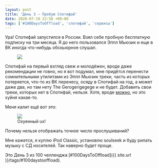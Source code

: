 ```yaml
---
layout: post
title: 'День 3 – Пробую Спотифай'
date: 2020-07-19 22:50 +09:00
tags: ['#100DaysToOffload', 'спотифай', 'сервисы']
---
```


Ура! Спотифай запустился в России. Взял себе пробную бесплатную подписку на три месяца. Я до него пользовался Эппл Мьюзик и еще в ВК иногда что-нибудь обскьюрное слушал.

<figure>
  <img src="{{ site.url }}/assets/images/spotify/1.jpg" data-action="zoom">
</figure>

Спотифай на первый взгляд свеж и молодёжен, вроде даже рекомендации не говно, но я вот подумал, мне придётся перенести сомнительными утилитами из Эппл Мьюзик треки, часть из которых потеряется, что-то из ВК перенесу, осяду в Спотифай на год, а может даже два, но там нету The Gerogerigegege и не будет. Добавить свои треки, которых нет в Спотифай, нельзя. Хотя, вроде [можно](https://twitter.com/paniplkwnczka/status/1283497543658278912), но это хуйня какая-то.

Меня калит ещё вот это:

<figure>
  <img src="{{ site.url }}/assets/images/spotify/2.jpg" data-action="zoom">
  <figcaption>Охуенный ux!</figcaption>
</figure>

Почему нельзя отображать точное число прослушиваний?

Мне кажется, я куплю iPod Classic, установлю soulseek и буду рипать музыку с СД носителей. Так наверно будет проще.

Это День 3 из 100 челленджа [#100DaysToOffload]({{ site.url }}/tags/#100daystooffload).
